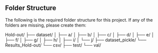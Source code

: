 ## Folder Structure

The following is the required folder structure for this project. If any of the folders are missing, please create them:

Hold-out/
├── dataset/
│   ├── a/
│   ├── b/
│   ├── c/
│   ├── d/
│   ├── e/
│   ├── f/
│   ├── g/
│   ├── h/
│   ├── i/
│   └── j/
├── dataset_pickle/
└── Results_Hold-out/
    └── csv/
        ├── test/
        └── val/
